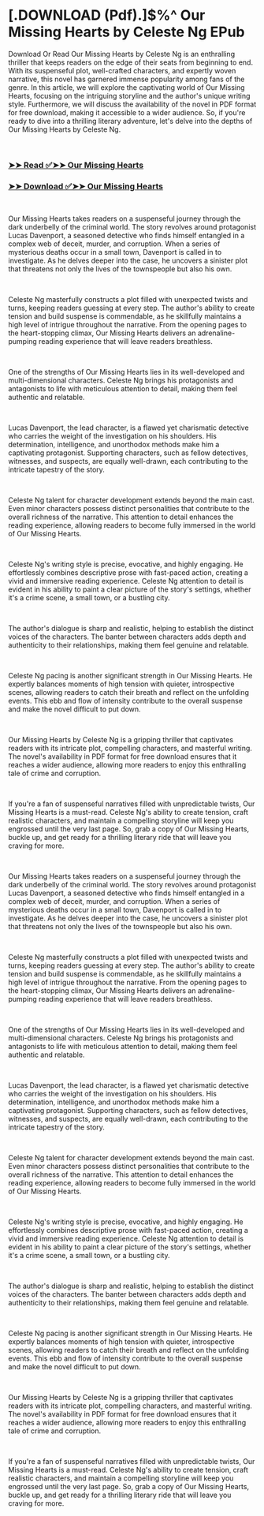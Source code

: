 # [.DOWNLOAD (Pdf).]$%^ Our Missing Hearts by Celeste Ng EPub

<p>Download Or Read Our Missing Hearts by Celeste Ng is an enthralling thriller that keeps readers on the edge of their seats from beginning to end. With its suspenseful plot, well-crafted characters, and expertly woven narrative, this novel has garnered immense popularity among fans of the genre. In this article, we will explore the captivating world of Our Missing Hearts, focusing on the intriguing storyline and the author's unique writing style. Furthermore, we will discuss the availability of the novel in PDF format for free download, making it accessible to a wider audience. So, if you're ready to dive into a thrilling literary adventure, let's delve into the depths of Our Missing Hearts by Celeste Ng.</p>
<p>&nbsp;</p>

### [➤➤ Read ✅➤➤ Our Missing Hearts](https://thehelpfulbooks.blogspot.com/id/60149573)

### [➤➤ Download ✅➤➤ Our Missing Hearts](https://thehelpfulbooks.blogspot.com/id/60149573)

<p>&nbsp;</p>
<p>Our Missing Hearts takes readers on a suspenseful journey through the dark underbelly of the criminal world. The story revolves around protagonist Lucas Davenport, a seasoned detective who finds himself entangled in a complex web of deceit, murder, and corruption. When a series of mysterious deaths occur in a small town, Davenport is called in to investigate. As he delves deeper into the case, he uncovers a sinister plot that threatens not only the lives of the townspeople but also his own.</p>
<p>&nbsp;</p>
<p>Celeste Ng masterfully constructs a plot filled with unexpected twists and turns, keeping readers guessing at every step. The author's ability to create tension and build suspense is commendable, as he skillfully maintains a high level of intrigue throughout the narrative. From the opening pages to the heart-stopping climax, Our Missing Hearts delivers an adrenaline-pumping reading experience that will leave readers breathless.</p>
<p>&nbsp;</p>
<p>One of the strengths of Our Missing Hearts lies in its well-developed and multi-dimensional characters. Celeste Ng brings his protagonists and antagonists to life with meticulous attention to detail, making them feel authentic and relatable.</p>
<p>&nbsp;</p>
<p>Lucas Davenport, the lead character, is a flawed yet charismatic detective who carries the weight of the investigation on his shoulders. His determination, intelligence, and unorthodox methods make him a captivating protagonist. Supporting characters, such as fellow detectives, witnesses, and suspects, are equally well-drawn, each contributing to the intricate tapestry of the story.</p>
<p>&nbsp;</p>
<p>Celeste Ng talent for character development extends beyond the main cast. Even minor characters possess distinct personalities that contribute to the overall richness of the narrative. This attention to detail enhances the reading experience, allowing readers to become fully immersed in the world of Our Missing Hearts.</p>
<p>&nbsp;</p>
<p>Celeste Ng's writing style is precise, evocative, and highly engaging. He effortlessly combines descriptive prose with fast-paced action, creating a vivid and immersive reading experience. Celeste Ng attention to detail is evident in his ability to paint a clear picture of the story's settings, whether it's a crime scene, a small town, or a bustling city.</p>
<p>&nbsp;</p>
<p>The author's dialogue is sharp and realistic, helping to establish the distinct voices of the characters. The banter between characters adds depth and authenticity to their relationships, making them feel genuine and relatable.</p>
<p>&nbsp;</p>
<p>Celeste Ng pacing is another significant strength in Our Missing Hearts. He expertly balances moments of high tension with quieter, introspective scenes, allowing readers to catch their breath and reflect on the unfolding events. This ebb and flow of intensity contribute to the overall suspense and make the novel difficult to put down.</p>
<p>&nbsp;</p>
<p>Our Missing Hearts by Celeste Ng is a gripping thriller that captivates readers with its intricate plot, compelling characters, and masterful writing. The novel's availability in PDF format for free download ensures that it reaches a wider audience, allowing more readers to enjoy this enthralling tale of crime and corruption.</p>
<p>&nbsp;</p>
<p>If you're a fan of suspenseful narratives filled with unpredictable twists, Our Missing Hearts is a must-read. Celeste Ng's ability to create tension, craft realistic characters, and maintain a compelling storyline will keep you engrossed until the very last page. So, grab a copy of Our Missing Hearts, buckle up, and get ready for a thrilling literary ride that will leave you craving for more.</p>
<p>&nbsp;</p>
<p>Our Missing Hearts takes readers on a suspenseful journey through the dark underbelly of the criminal world. The story revolves around protagonist Lucas Davenport, a seasoned detective who finds himself entangled in a complex web of deceit, murder, and corruption. When a series of mysterious deaths occur in a small town, Davenport is called in to investigate. As he delves deeper into the case, he uncovers a sinister plot that threatens not only the lives of the townspeople but also his own.</p>
<p>&nbsp;</p>
<p>Celeste Ng masterfully constructs a plot filled with unexpected twists and turns, keeping readers guessing at every step. The author's ability to create tension and build suspense is commendable, as he skillfully maintains a high level of intrigue throughout the narrative. From the opening pages to the heart-stopping climax, Our Missing Hearts delivers an adrenaline-pumping reading experience that will leave readers breathless.</p>
<p>&nbsp;</p>
<p>One of the strengths of Our Missing Hearts lies in its well-developed and multi-dimensional characters. Celeste Ng brings his protagonists and antagonists to life with meticulous attention to detail, making them feel authentic and relatable.</p>
<p>&nbsp;</p>
<p>Lucas Davenport, the lead character, is a flawed yet charismatic detective who carries the weight of the investigation on his shoulders. His determination, intelligence, and unorthodox methods make him a captivating protagonist. Supporting characters, such as fellow detectives, witnesses, and suspects, are equally well-drawn, each contributing to the intricate tapestry of the story.</p>
<p>&nbsp;</p>
<p>Celeste Ng talent for character development extends beyond the main cast. Even minor characters possess distinct personalities that contribute to the overall richness of the narrative. This attention to detail enhances the reading experience, allowing readers to become fully immersed in the world of Our Missing Hearts.</p>
<p>&nbsp;</p>
<p>Celeste Ng's writing style is precise, evocative, and highly engaging. He effortlessly combines descriptive prose with fast-paced action, creating a vivid and immersive reading experience. Celeste Ng attention to detail is evident in his ability to paint a clear picture of the story's settings, whether it's a crime scene, a small town, or a bustling city.</p>
<p>&nbsp;</p>
<p>The author's dialogue is sharp and realistic, helping to establish the distinct voices of the characters. The banter between characters adds depth and authenticity to their relationships, making them feel genuine and relatable.</p>
<p>&nbsp;</p>
<p>Celeste Ng pacing is another significant strength in Our Missing Hearts. He expertly balances moments of high tension with quieter, introspective scenes, allowing readers to catch their breath and reflect on the unfolding events. This ebb and flow of intensity contribute to the overall suspense and make the novel difficult to put down.</p>
<p>&nbsp;</p>
<p>Our Missing Hearts by Celeste Ng is a gripping thriller that captivates readers with its intricate plot, compelling characters, and masterful writing. The novel's availability in PDF format for free download ensures that it reaches a wider audience, allowing more readers to enjoy this enthralling tale of crime and corruption.</p>
<p>&nbsp;</p>
<p>If you're a fan of suspenseful narratives filled with unpredictable twists, Our Missing Hearts is a must-read. Celeste Ng's ability to create tension, craft realistic characters, and maintain a compelling storyline will keep you engrossed until the very last page. So, grab a copy of Our Missing Hearts, buckle up, and get ready for a thrilling literary ride that will leave you craving for more.</p>
<p>&nbsp;</p>
